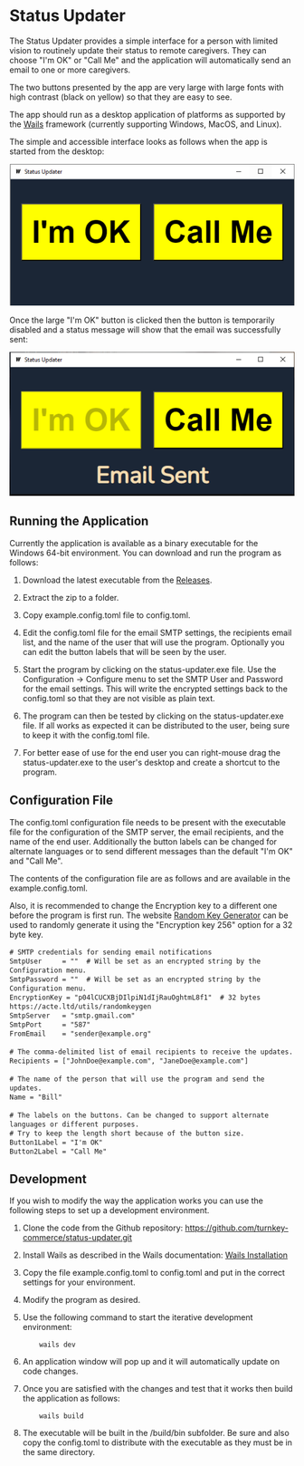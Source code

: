 # Status Updater

The Status Updater provides a simple interface for a person
with limited vision to routinely update their status to
remote caregivers. They can choose "I'm OK" or "Call Me"
and the application will automatically send an email to one
or more caregivers.

The two buttons presented by the app are very large with
large fonts with high contrast (black on yellow) so that
they are easy to see.

The app should run as a desktop application of platforms
as supported by the [Wails](https://wails.io/) framework
(currently supporting Windows, MacOS, and Linux).

The simple and accessible interface looks as follows when
the app is started from the desktop:

![App at Startup](https://github.com/turnkey-commerce/status-updater/blob/master/screenshots/status-updater-screen1.png)

Once the large "I'm OK" button is clicked
then the button is temporarily disabled
and a status message will show that the
email was successfully sent:

![App after button pressed](https://github.com/turnkey-commerce/status-updater/blob/master/screenshots/status-updater-screen2.png)

## Running the Application

Currently the application is available as a binary
executable for the Windows 64-bit environment. You can
download and run the program as follows:

1. Download the latest executable from the
[Releases](https://github.com/turnkey-commerce/status-updater/releases).

2. Extract the zip to a folder.

3. Copy example.config.toml file to config.toml.

4. Edit the config.toml file for the email SMTP
settings, the recipients email list, and the name of
the user that will use the program. Optionally you can
edit the button labels that will be seen by the user.

5. Start the program by clicking on the status-updater.exe
file. Use the Configuration -> Configure menu to set the
SMTP User and Password for the email settings. This will
write the encrypted settings back to the config.toml so that
they are not visible as plain text.

6. The program can then be tested by clicking on the
status-updater.exe file.  If all works as expected
it can be distributed to the user, being sure to
keep it with the config.toml file.

7. For better ease of use for the end user you can
right-mouse drag the status-updater.exe to the user's
desktop and create a shortcut to the program.

## Configuration File

The config.toml configuration file needs to be present with the
executable file for the configuration of the SMTP server, the
email recipients, and the name of the end user. Additionally
the button labels can be changed for alternate languages or to
send different messages than the default "I'm OK" and "Call Me".

The contents of the configuration file are as follows and
are available in the example.config.toml.

Also, it is recommended to change the Encryption key to a
different one before the program is first run. The website
[Random Key Generator](https://acte.ltd/utils/randomkeygen)
can be used to randomly generate it using the "Encryption key
256" option for a 32 byte key.

```text
# SMTP credentials for sending email notifications
SmtpUser     = ""  # Will be set as an encrypted string by the Configuration menu.
SmtpPassword = ""  # Will be set as an encrypted string by the Configuration menu.
EncryptionKey = "p04lCUCXBjDIlpiN1dIjRauOghtmL8f1"  # 32 bytes https://acte.ltd/utils/randomkeygen
SmtpServer   = "smtp.gmail.com"
SmtpPort     = "587"
FromEmail    = "sender@example.org"

# The comma-delimited list of email recipients to receive the updates.
Recipients = ["JohnDoe@example.com", "JaneDoe@example.com"]

# The name of the person that will use the program and send the updates.
Name = "Bill"

# The labels on the buttons. Can be changed to support alternate languages or different purposes.
# Try to keep the length short because of the button size.
Button1Label = "I'm OK"
Button2Label = "Call Me"
```

## Development

If you wish to modify the way the application works you can use the following steps to set up a development environment.

1. Clone the code from the Github repository:
<https://github.com/turnkey-commerce/status-updater.git>

2. Install Wails as described in the Wails documentation:
[Wails Installation](https://wails.io/docs/gettingstarted/installation)

3. Copy the file example.config.toml to config.toml and
put in the correct settings for your environment.

4. Modify the program as desired.

5. Use the following command to start the iterative
development environment:

    ```text
        wails dev
    ```

6. An application window will pop up and it will
automatically update on code changes.

7. Once you are satisfied with the changes and test that
it works then build the application as follows:

    ```text
        wails build
    ```

8. The executable will be built in the /build/bin subfolder.
Be sure and also copy the config.toml to distribute with the
executable as they must be in the same directory.
